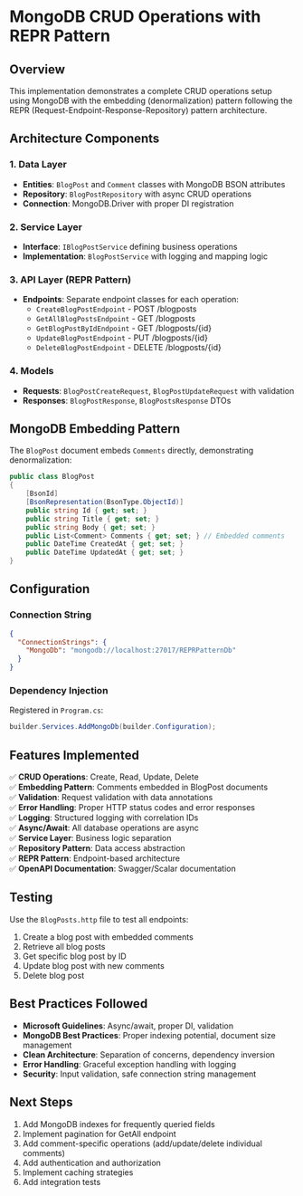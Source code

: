 # MongoDB CRUD Operations with REPR Pattern

## Overview
This implementation demonstrates a complete CRUD operations setup using MongoDB with the embedding (denormalization) pattern following the REPR (Request-Endpoint-Response-Repository) pattern architecture.

## Architecture Components

### 1. Data Layer
- **Entities**: `BlogPost` and `Comment` classes with MongoDB BSON attributes
- **Repository**: `BlogPostRepository` with async CRUD operations
- **Connection**: MongoDB.Driver with proper DI registration

### 2. Service Layer  
- **Interface**: `IBlogPostService` defining business operations
- **Implementation**: `BlogPostService` with logging and mapping logic

### 3. API Layer (REPR Pattern)
- **Endpoints**: Separate endpoint classes for each operation:
  - `CreateBlogPostEndpoint` - POST /blogposts
  - `GetAllBlogPostsEndpoint` - GET /blogposts  
  - `GetBlogPostByIdEndpoint` - GET /blogposts/{id}
  - `UpdateBlogPostEndpoint` - PUT /blogposts/{id}
  - `DeleteBlogPostEndpoint` - DELETE /blogposts/{id}

### 4. Models
- **Requests**: `BlogPostCreateRequest`, `BlogPostUpdateRequest` with validation
- **Responses**: `BlogPostResponse`, `BlogPostsResponse` DTOs

## MongoDB Embedding Pattern

The `BlogPost` document embeds `Comments` directly, demonstrating denormalization:

```csharp
public class BlogPost
{
    [BsonId]
    [BsonRepresentation(BsonType.ObjectId)]
    public string Id { get; set; }
    public string Title { get; set; }
    public string Body { get; set; }
    public List<Comment> Comments { get; set; } // Embedded comments
    public DateTime CreatedAt { get; set; }
    public DateTime UpdatedAt { get; set; }
}
```

## Configuration

### Connection String
```json
{
  "ConnectionStrings": {
    "MongoDb": "mongodb://localhost:27017/REPRPatternDb"
  }
}
```

### Dependency Injection
Registered in `Program.cs`:
```csharp
builder.Services.AddMongoDb(builder.Configuration);
```

## Features Implemented

✅ **CRUD Operations**: Create, Read, Update, Delete  
✅ **Embedding Pattern**: Comments embedded in BlogPost documents  
✅ **Validation**: Request validation with data annotations  
✅ **Error Handling**: Proper HTTP status codes and error responses  
✅ **Logging**: Structured logging with correlation IDs  
✅ **Async/Await**: All database operations are async  
✅ **Service Layer**: Business logic separation  
✅ **Repository Pattern**: Data access abstraction  
✅ **REPR Pattern**: Endpoint-based architecture  
✅ **OpenAPI Documentation**: Swagger/Scalar documentation  

## Testing

Use the `BlogPosts.http` file to test all endpoints:
1. Create a blog post with embedded comments
2. Retrieve all blog posts  
3. Get specific blog post by ID
4. Update blog post with new comments
5. Delete blog post

## Best Practices Followed

- **Microsoft Guidelines**: Async/await, proper DI, validation
- **MongoDB Best Practices**: Proper indexing potential, document size management
- **Clean Architecture**: Separation of concerns, dependency inversion
- **Error Handling**: Graceful exception handling with logging
- **Security**: Input validation, safe connection string management

## Next Steps

1. Add MongoDB indexes for frequently queried fields
2. Implement pagination for GetAll endpoint
3. Add comment-specific operations (add/update/delete individual comments)
4. Add authentication and authorization
5. Implement caching strategies
6. Add integration tests
